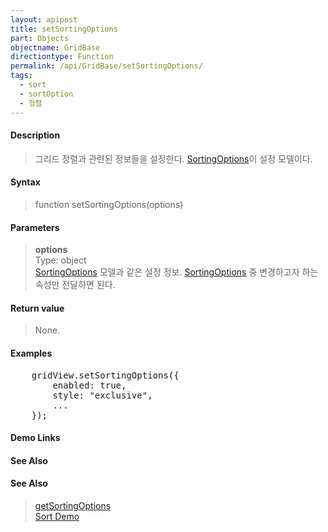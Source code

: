 ```yaml
---
layout: apipost
title: setSortingOptions
part: Objects
objectname: GridBase
directiontype: Function
permalink: /api/GridBase/setSortingOptions/
tags:
  - sort
  - sortOption
  - 정렬
---
```



#### Description

> 그리드 정렬과 관련된 정보들을 설정한다. [SortingOptions](/api/types/SortingOptions/)이 설정 모델이다.

#### Syntax

> function setSortingOptions(options)

#### Parameters

> **options**  
> Type: object  
> [SortingOptions](/api/types/SortingOptions/) 모델과 같은 설정 정보. [SortingOptions](/api/types/SortingOptions/) 중 변경하고자 하는 속성만 전달하면 된다.    

#### Return value

> None.

#### Examples 

<pre class="prettyprint">
    gridView.setSortingOptions({
        enabled: true,
        style: "exclusive",
        ...
    });
</pre>

#### Demo Links
#### See Also

#### See Also
> [getSortingOptions](/api/GridBase/getSortingOptions)  
> [Sort Demo](http://demo.realgrid.com/Demo/ColumnSorting)